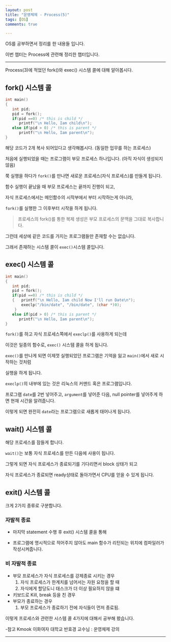 ```yaml
---
layout: post
title: "운영체제 - Process(5)"
tags: [OS]
comments: true

---
```


OS를 공부하면서 정리를 한 내용들 입니다.<br>

이번 챕터는 Process에 관련해 정리한 챕터입니다.

---

Process(3)에 적었던 fork()와 exec() 시스템 콜에 대해 알아봅시다.

## fork() 시스템 콜

```C
int main()
{ 
   int pid;
   pid = fork();
   if(pid ==0) /* this is child */
      printf("\n Hello, Iam child\n");
   else if(pid > 0) /* this is parent */
      printf("\n Hello, Iam parent\n");
}
```

해당 코드가 2개 복사 되어있다고 생각해봅시다. (동일한 업무를 하는 프로세스)

처음에 실행되었을 때는 프로그램이 부모 프로세스 하나입니다. (아직 자식이 생성되지 않음)

쭉 실행을 하다가 `fork()`를 만나면 새로운 프로세스(자식 프로세스)를 만들게 됩니다.

함수 실행이 끝났을 때 부모 프로세스는 끝까지 진행이 되고,

자식 프로세스에서는 메인함수의 시작부에서 부터 시작하는게 아니라,

`fork()`를 실행한 그 이후부터 시작을 하게 됩니다.

> 프로세스의 fork()를 통한 복제 생성은 부모 프로세스의 문맥을 그대로 복사합니다.

그런데 세상에 같은 코드를 가지는 프로그램들만 존재할 수는 없습니다.

그래서 존재하는 시스템 콜이 `exec()`시스템 콜입니다.


## exec() 시스템 콜

```C
int main()
{ 
   int pid;
   pid = fork();
   if(pid ==0) /* this is child */
   {   printf("\n Hello, Iam child Now I'll run Date\n");
       execlp("/bin/date", "/bin/date", (char *)0);    
    }  
   else if(pid > 0) /* this is parent */
      printf("\n Hello, Iam parent\n");
}
```

`fork()`를 하고 자식 프로세스쪽에서 `execlp()`를 사용하게 되는데

이것은 일종의 함수로, `exec()` 시스템 콜을 하게 됩니다.

`exec()`를 만나게 되면 이제껏 실행되었던 프로그램은 기억을 잃고 `main()`에서 새로 시작하는 것처럼

실행을 하게 됩니다.

`execlp()`의 내부에 있는 것은 리눅스의 커맨드 혹은 프로그램입니다.

프로그램 `date`를 2번 넣어주고, `argument`를 넣어준 다음, null pointer를 넣어주게 하면 현재 시간을 알려줍니다.

이렇게 되면 완전히 `date`라는 프로그램으로 새롭게 태어나게 됩니다.

## wait() 시스템 콜

해당 프로세스를 잠들게 합니다.

`wait()`는 보통 자식 프로세스를 만든 다음에 사용이 됩니다.

그렇게 되면 자식 프로세스가 종료되기를 기다리면서 block 상태가 되고

자식 프로세스가 종료되면 ready상태로 돌아가면서 CPU를 얻을 수 있게 됩니다.

## exit() 시스템 콜

크게 2가지 종류로 구분합니다.

### 자발적 종료

* 마지막 statement 수행 후 exit() 시스템 콜을 통해

* 프로그램에 명시적으로 적어주지 않아도 main 함수가 리턴되는 위치에 컴파일러가 작성시켜줍니다.

### 비 자발적 종료

* 부모 프로세스가 자식 프로세스를 강제종료 시키는 경우
    1. 자식 프로세스가 한계치를 넘어서는 자원 요청을 할 때
    2. 자식에게 할당도니 태스크가 더 이상 필요하지 않을 떄
* 키보드로 Kill, break 등을 친 경우
* 부모가 종료하는 경우
    1. 부모 프로세스가 종료하기 전에 자식들이 먼저 종료됨.

이렇게 프로세스와 관련한 시스템 콜 4가지에 대해서 공부해 봤습니다.

-참고 Kmook 이화여자 대학교 반효경 교수님 : 운영체제 강의

---
